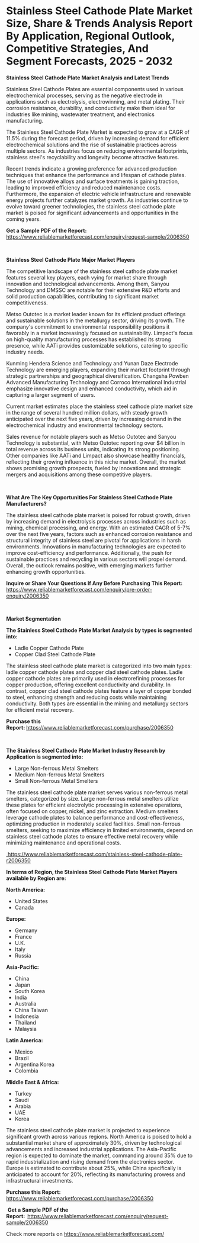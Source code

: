 <p><h1>Stainless Steel Cathode Plate Market Size, Share & Trends Analysis Report By Application, Regional Outlook, Competitive Strategies, And Segment Forecasts, 2025 - 2032</h1></p><p><strong>Stainless Steel Cathode Plate Market Analysis and Latest Trends</strong></p>
<p><p>Stainless Steel Cathode Plates are essential components used in various electrochemical processes, serving as the negative electrode in applications such as electrolysis, electrowinning, and metal plating. Their corrosion resistance, durability, and conductivity make them ideal for industries like mining, wastewater treatment, and electronics manufacturing.</p><p>The Stainless Steel Cathode Plate Market is expected to grow at a CAGR of 11.5% during the forecast period, driven by increasing demand for efficient electrochemical solutions and the rise of sustainable practices across multiple sectors. As industries focus on reducing environmental footprints, stainless steel's recyclability and longevity become attractive features.</p><p>Recent trends indicate a growing preference for advanced production techniques that enhance the performance and lifespan of cathode plates. The use of innovative alloys and surface treatments is gaining traction, leading to improved efficiency and reduced maintenance costs. Furthermore, the expansion of electric vehicle infrastructure and renewable energy projects further catalyzes market growth. As industries continue to evolve toward greener technologies, the stainless steel cathode plate market is poised for significant advancements and opportunities in the coming years.</p></p>
<p><strong>Get a Sample PDF of the Report:&nbsp;</strong> <a href="https://www.reliablemarketforecast.com/enquiry/request-sample/2006350?utm_campaign=2210&utm_medium=2&utm_source=Github&utm_content=ia&utm_term=05022025&utm_id=stainless-steel-cathode-plate">https://www.reliablemarketforecast.com/enquiry/request-sample/2006350</a></p>
<p>&nbsp;</p>
<p><strong>Stainless Steel Cathode Plate Major Market Players</strong></p>
<p><p>The competitive landscape of the stainless steel cathode plate market features several key players, each vying for market share through innovation and technological advancements. Among them, Sanyou Technology and DMSSC are notable for their extensive R&D efforts and solid production capabilities, contributing to significant market competitiveness.</p><p>Metso Outotec is a market leader known for its efficient product offerings and sustainable solutions in the metallurgy sector, driving its growth. The company's commitment to environmental responsibility positions it favorably in a market increasingly focused on sustainability. Limpact's focus on high-quality manufacturing processes has established its strong presence, while AATi provides customizable solutions, catering to specific industry needs.</p><p>Kunming Hendera Science and Technology and Yunan Daze Electrode Technology are emerging players, expanding their market footprint through strategic partnerships and geographical diversification. Changsha Powben Advanced Manufacturing Technology and Corroco International Industrial emphasize innovative design and enhanced conductivity, which aid in capturing a larger segment of users.</p><p>Current market estimates place the stainless steel cathode plate market size in the range of several hundred million dollars, with steady growth anticipated over the next five years, driven by increasing demand in the electrochemical industry and environmental technology sectors.</p><p>Sales revenue for notable players such as Metso Outotec and Sanyou Technology is substantial, with Metso Outotec reporting over $4 billion in total revenue across its business units, indicating its strong positioning. Other companies like AATi and Limpact also showcase healthy financials, reflecting their growing influence in this niche market. Overall, the market shows promising growth prospects, fueled by innovations and strategic mergers and acquisitions among these competitive players.</p></p>
<p>&nbsp;</p>
<p><strong>What Are The Key Opportunities For Stainless Steel Cathode Plate Manufacturers?</strong></p>
<p><p>The stainless steel cathode plate market is poised for robust growth, driven by increasing demand in electrolysis processes across industries such as mining, chemical processing, and energy. With an estimated CAGR of 5-7% over the next five years, factors such as enhanced corrosion resistance and structural integrity of stainless steel are pivotal for applications in harsh environments. Innovations in manufacturing technologies are expected to improve cost-efficiency and performance. Additionally, the push for sustainable practices and recycling in various sectors will propel demand. Overall, the outlook remains positive, with emerging markets further enhancing growth opportunities.</p></p>
<p><strong>Inquire or Share Your Questions If Any Before Purchasing This Report:</strong> <a href="https://www.reliablemarketforecast.com/enquiry/pre-order-enquiry/2006350?utm_campaign=2210&utm_medium=2&utm_source=Github&utm_content=ia&utm_term=05022025&utm_id=stainless-steel-cathode-plate">https://www.reliablemarketforecast.com/enquiry/pre-order-enquiry/2006350</a></p>
<p>&nbsp;</p>
<p><strong>Market Segmentation</strong></p>
<p><strong>The Stainless Steel Cathode Plate Market Analysis by types is segmented into:</strong></p>
<p><ul><li>Ladle Copper Cathode Plate</li><li>Copper Clad Steel Cathode Plate</li></ul></p>
<p><p>The stainless steel cathode plate market is categorized into two main types: ladle copper cathode plates and copper clad steel cathode plates. Ladle copper cathode plates are primarily used in electrorefining processes for copper production, offering excellent conductivity and durability. In contrast, copper clad steel cathode plates feature a layer of copper bonded to steel, enhancing strength and reducing costs while maintaining conductivity. Both types are essential in the mining and metallurgy sectors for efficient metal recovery.</p></p>
<p><strong>Purchase this Report:&nbsp;</strong><a href="https://www.reliablemarketforecast.com/purchase/2006350?utm_campaign=2210&utm_medium=2&utm_source=Github&utm_content=ia&utm_term=05022025&utm_id=stainless-steel-cathode-plate">https://www.reliablemarketforecast.com/purchase/2006350</a></p>
<p>&nbsp;</p>
<p><strong>The Stainless Steel Cathode Plate Market Industry Research by Application is segmented into:</strong></p>
<p><ul><li>Large Non-ferrous Metal Smelters</li><li>Medium Non-ferrous Metal Smelters</li><li>Small Non-ferrous Metal Smelters</li></ul></p>
<p><p>The stainless steel cathode plate market serves various non-ferrous metal smelters, categorized by size. Large non-ferrous metal smelters utilize these plates for efficient electrolytic processing in extensive operations, often focused on copper, nickel, and zinc extraction. Medium smelters leverage cathode plates to balance performance and cost-effectiveness, optimizing production in moderately scaled facilities. Small non-ferrous smelters, seeking to maximize efficiency in limited environments, depend on stainless steel cathode plates to ensure effective metal recovery while minimizing maintenance and operational costs.</p></p>
<p><a href="https://www.reliablemarketforecast.com/stainless-steel-cathode-plate-r2006350?utm_campaign=2210&utm_medium=2&utm_source=Github&utm_content=ia&utm_term=05022025&utm_id=stainless-steel-cathode-plate">&nbsp;https://www.reliablemarketforecast.com/stainless-steel-cathode-plate-r2006350</a></p>
<p><strong>In terms of Region, the Stainless Steel Cathode Plate Market Players available by Region are:</strong></p>
<p>
    <p> <strong> North America: </strong>
        <ul>
            <li>United States</li>
            <li>Canada</li>
        </ul>
        </p> 
    <p> <strong> Europe: </strong>
        <ul>
            <li>Germany</li>
            <li>France</li>
            <li>U.K.</li>
            <li>Italy</li>
            <li>Russia</li>
        </ul>
        </p> 
    <p> <strong> Asia-Pacific: </strong>
        <ul>
            <li>China</li>
            <li>Japan</li>
            <li>South Korea</li>
            <li>India</li>
            <li>Australia</li>
            <li>China Taiwan</li>
            <li>Indonesia</li>
            <li>Thailand</li>
            <li>Malaysia</li>
        </ul>
        </p> 
    <p> <strong> Latin America: </strong>
        <ul>
            <li>Mexico</li>
            <li>Brazil</li>
            <li>Argentina Korea</li>
            <li>Colombia</li>
        </ul>
        </p> 
    <p> <strong> Middle East & Africa: </strong>
        <ul>
            <li>Turkey</li>
            <li>Saudi</li>
            <li>Arabia</li>
            <li>UAE</li>
            <li>Korea</li>
        </ul>
    </p>
    </p>
<p><p>The stainless steel cathode plate market is projected to experience significant growth across various regions. North America is poised to hold a substantial market share of approximately 30%, driven by technological advancements and increased industrial applications. The Asia-Pacific region is expected to dominate the market, commanding around 35% due to rapid industrialization and rising demand from the electronics sector. Europe is estimated to contribute about 25%, while China specifically is anticipated to account for 20%, reflecting its manufacturing prowess and infrastructural investments.</p></p>
<p><strong>Purchase this Report: </strong><a href="https://www.reliablemarketforecast.com/purchase/2006350?utm_campaign=2210&utm_medium=2&utm_source=Github&utm_content=ia&utm_term=05022025&utm_id=stainless-steel-cathode-plate">https://www.reliablemarketforecast.com/purchase/2006350</a></p>
<p>&nbsp;<strong>Get a Sample PDF of the Report:&nbsp;&nbsp;</strong><a href="https://www.reliablemarketforecast.com/enquiry/request-sample/2006350?utm_campaign=2210&utm_medium=2&utm_source=Github&utm_content=ia&utm_term=05022025&utm_id=stainless-steel-cathode-plate">https://www.reliablemarketforecast.com/enquiry/request-sample/2006350</a></p>
<p><strong></strong></p>
<p>Check more reports on <a href="https://www.reliablemarketforecast.com/?utm_campaign=2210&utm_medium=2&utm_source=Github&utm_content=ia&utm_term=05022025&utm_id=stainless-steel-cathode-plate">https://www.reliablemarketforecast.com/</a></p>
